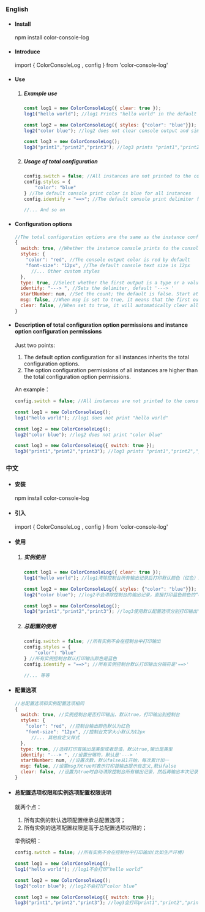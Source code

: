 ### English

- #### Install

  npm install color-console-log

- #### Introduce

  import { ColorConsoleLog , config } from 'color-console-log'

- #### Use

  1. ##### Example use

     ```js
     const log1 = new ColorConsoleLog({ clear: true });
     log1("hello world"); //log1 Prints "hello world" in the default color (red) after clearing all console output.
     
     const log2 = new ColorConsoleLog({ styles: {"color": "blue"}});
     log2("color blue"); //log2 does not clear console output and simply prints "color blue" in the color of blue.
     
     const log3 = new ColorConsoleLog();
     log3("print1","print2","print3"); //log3 prints "print1","print2","print3" using the default configuration options.
     ```

  2. ##### Usage of total configuration

     ```js
     config.switch = false; //All instances are not printed to the console
     config.styles = {
         "color": "blue"
     } //The default console print color is blue for all instances
     config.identify = "==>"; //The default console print delimiter for all instances is '==>'
     
     //... And so on
     ```

- #### Configuration options

  ```js
  //The total configuration options are the same as the instance configuration options
  {
    switch: true, //Whether the instance console prints to the console. The default is true
    styles: {
      "color": "red", //The console output color is red by default
      "font-size": "12px", //The default console text size is 12px
        //... Other custom styles
    },
    type: true, //Select whether the first output is a type or a value, the default is true, and the output is a type
    identify: "---> ", //Sets the delimiter, default '---> '
    startNumber: num, //Set the count; the default is false. Start at 1 and add up each time
    msg: false, //When msg is set to true, it means that the first output is customized, and the default is false
    clear: false, //When set to true, it will automatically clear all console output records before printing the current record
  }
  ```

- #### Description of total configuration option permissions and instance option configuration permissions

  Just two points:

  1. The default option configuration for all instances inherits the total configuration options.
  2. The option configuration permissions of all instances are higher than the total configuration option permissions.

  An example：

  ```js
  config.switch = false; //All instances are not printed to the console (e.g., production)
  
  const log1 = new ColorConsoleLog();
  log1("hello world"); //log1 does not print "hello world"
  
  const log2 = new ColorConsoleLog();
  log2("color blue"); //log2 does not print "color blue"
  
  const log3 = new ColorConsoleLog({ switch: true });
  log3("print1","print2","print3"); //log3 prints "print1","print2","print3"(e.g., log3 prints in production).
  ```



### 中文

- #### 安装

  npm install color-console-log

- #### 引入

  import { ColorConsoleLog , config } from 'color-console-log'

- #### 使用

  1. ##### 实例使用

     ```js
     const log1 = new ColorConsoleLog({ clear: true });
     log1("hello world"); //log1清除控制台所有输出记录后打印默认颜色（红色）的“hello world”
     
     const log2 = new ColorConsoleLog({ styles: {"color": "blue"}});
     log2("color blue"); //log2不会清除控制台的输出记录，直接打印蓝色颜色的“color blue”
     
     const log3 = new ColorConsoleLog();
     log3("print1","print2","print3"); //log3使用默认配置选项分别打印输出"print1","print2","print3"
     ```

  2. ##### 总配置的使用

     ```js
     config.switch = false; //所有实例不会在控制台中打印输出
     config.styles = {
         "color": "blue"
     } //所有实例控制台默认打印输出颜色是蓝色
     config.identify = "==>"; //所有实例控制台默认打印输出分隔符是'==>'
     
     //... 等等
     ```

- #### 配置选项

  ```js
  //总配置选项和实例配置选项相同
  {
    switch: true, //实例控制台是否打印输出，默认true，打印输出到控制台
    styles: {
      "color": "red", //控制台输出颜色默认为红色
      "font-size": "12px", //控制台文字大小默认为12px
        //... 其他自定义样式
    },
    type: true, //选择打印首输出是类型或者是值，默认true,输出是类型
    identify: "---> ", //设置分隔符，默认是'---> '
    startNumber: num, //设置次数，默认false从1开始，每次累计加一
    msg: false, //设置msg为true时表示打印首输出提示自定义,默认false
    clear: false, //设置为true时自动清除控制台所有输出记录，然后再输出本次记录，默认false
  }
  ```

- #### 总配置选项权限和实例选项配置权限说明

  就两个点：

  1. 所有实例的默认选项配置继承总配置选项；
  2. 所有实例的选项配置权限是高于总配置选项权限的；

  举例说明：

  ```js
  config.switch = false; //所有实例不会在控制台中打印输出(比如生产环境)
  
  const log1 = new ColorConsoleLog();
  log1("hello world"); //log1不会打印“hello world”
  
  const log2 = new ColorConsoleLog();
  log2("color blue"); //log2不会打印“color blue”
  
  const log3 = new ColorConsoleLog({ switch: true });
  log3("print1","print2","print3"); //log3会打印print1","print2","print3"(比如生产环境需要log3打印)
  ```

